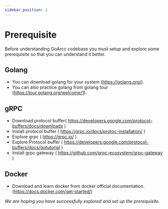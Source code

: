 ```yaml
---
sidebar_position: 2
---
```


# Prerequisite

Before understanding GoArcc codebase you must setup and explore some prerequisite so that 
you can understand it better.

## Golang
- You can download golang for your system (https://golang.org/).
- You can also practice golang from golang tour (https://tour.golang.org/welcome/1).

## gRPC
- Download protocol buffer( https://developers.google.com/protocol-buffers/docs/downloads )
- Install protocol buffer ( https://grpc.io/docs/protoc-installation/ )
- Explore grpc ( https://grpc.io/ )
- Explore Protocol buffer ( https://developers.google.com/protocol-buffers/docs/gotutorial ) 
- Install grpc gateway ( https://github.com/grpc-ecosystem/grpc-gateway )


## Docker
- Download and learn docker from docker official documentation.(https://docs.docker.com/get-started/)

*We are hoping you have successfully explored and set up the prerequisite.*